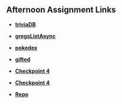 ## Afternoon Assignment Links

* **[triviaDB](https://ewood-coder.github.io/boiseCodeWorks/Week4/triviaDB)**
* **[gregsListAsync](https://ewood-coder.github.io/boiseCodeWorks/Week4/gregsListAsync)**
* **[pokedex](https://ewood-coder.github.io/boiseCodeWorks/Week4/pokedex)**
* **[gifted](https://ewood-coder.github.io/boiseCodeWorks/Week4/gifted)**

* **[Checkpoint 4](https://ewood-coder.github.io/inspireCP4/)**

* **[Checkpoint 4](https://ewood-coder.github.io/inspireCP4/)**

<!-- EXTRA -->
* **[Repo](https://github.com/ewood-coder/<ASSIGNMENT_REPO>)**

